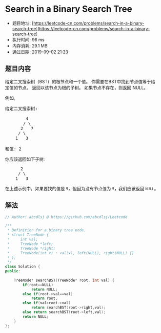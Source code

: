 # Search in a Binary Search Tree 
- 题目地址: [https://leetcode-cn.com/problems/search-in-a-binary-search-tree](https://leetcode-cn.com/problems/search-in-a-binary-search-tree)
- 执行时间: 96 ms
- 内存消耗: 29.1 MB
- 通过日期: 2019-09-02 21:23

## 题目内容
<p>给定二叉搜索树（BST）的根节点和一个值。 你需要在BST中找到节点值等于给定值的节点。 返回以该节点为根的子树。 如果节点不存在，则返回 NULL。</p>

<p>例如，</p>

<pre>
给定二叉搜索树:

        4
       / \
      2   7
     / \
    1   3

和值: 2
</pre>

<p>你应该返回如下子树:</p>

<pre>
      2     
     / \   
    1   3
</pre>

<p>在上述示例中，如果要找的值是 <code>5</code>，但因为没有节点值为 <code>5</code>，我们应该返回 <code>NULL</code>。</p>


## 解法
```cpp
// Author: abcdlsj @ https://github.com/abcdlsj/Leetcode

/**
 * Definition for a binary tree node.
 * struct TreeNode {
 *     int val;
 *     TreeNode *left;
 *     TreeNode *right;
 *     TreeNode(int x) : val(x), left(NULL), right(NULL) {}
 * };
 */
class Solution {
public:
    
    TreeNode* searchBST(TreeNode* root, int val) {
        if(root==NULL)
            return NULL;
        else if(root->val==val)
            return root;
        else if(val>root->val)
            return searchBST(root->right,val);
        else return searchBST(root->left,val);
        return NULL;
    }
};

```